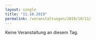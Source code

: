```yaml
---
layout: single
title: "11.10.2019"
permalink: /veranstaltungen/2019/10/11/
---
```


Keine Veranstaltung an diesem Tag.
